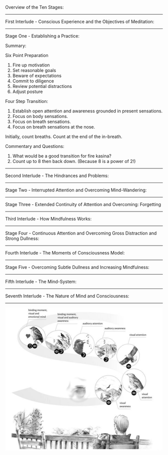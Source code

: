 
Overview of the Ten Stages:

*****

First Interlude - Conscious Experience and the Objectives of Meditation:

*****

Stage One - Establishing a Practice:

Summary:

Six Point Preparation

1.  Fire up motivation
2.  Set reasonable goals
3.  Beware of expectations
4.  Commit to diligence
5.  Review potential distractions
6.  Adjust posture

Four Step Transition:

1.  Establish open attention and awareness grounded in present
sensations.
2.  Focus on body sensations.
3.  Focus on breath sensations.
4.  Focus on breath sensations at the nose.

Initially, count breaths.  Count at the end of the in-breath.

Commentary and Questions:

1.  What would be a good transition for fire kasina?
2.  Count up to 8 then back down. (Because 8 is a power of 2!)

*****

Second Interlude - The Hindrances and Problems:

*****

Stage Two - Interrupted Attention and Overcoming Mind-Wandering:

*****

Stage Three - Extended Continuity of Attention and Overcoming:
Forgetting

*****

Third Interlude - How Mindfulness Works:

*****

Stage Four - Continuous Attention and Overcoming Gross Distraction and
Strong Dullness:

*****

Fourth Interlude - The Moments of Consciousness Model:

*****

Stage Five - Overcoming Subtle Dullness and Increasing Mindfulness:

*****

Fifth Interlude - The Mind-System:

*****

Seventh Interlude - The Nature of Mind and Consciousness:

*****

![alt text](./fourthInterlude_1.png)




